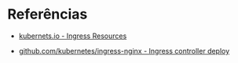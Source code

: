 # Referências

- [kubernets.io - Ingress Resources](https://kubernetes.io/docs/concepts/services-networking/ingress/)

- [github.com/kubernetes/ingress-nginx - Ingress controller deploy](https://github.com/kubernetes/ingress-nginx/blob/main/docs/deploy/index.md)